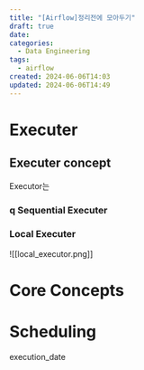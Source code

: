 ```yaml
---
title: "[Airflow]정리전에 모아두기"
draft: true
date: 
categories:
  - Data Engineering
tags:
  - airflow
created: 2024-06-06T14:03
updated: 2024-06-06T14:49
---
```


<!--

이미지 넣는법

![](images/02_de/이미지경로.png)

-->

# Executer

## Executer concept

Executor는

### q Sequential Executer

### Local Executer

![[local_executor.png]]

# Core Concepts

# Scheduling

execution_date
